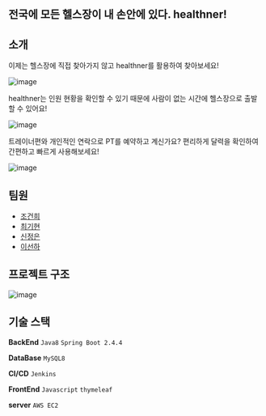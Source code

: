 ## 전국에 모든 헬스장이 내 손안에 있다. healthner!

## 소개

이제는 헬스장에 직접 찾아가지 않고 healthner를 활용하여 찾아보세요!

![image](https://user-images.githubusercontent.com/59357153/121778541-4409dd80-cbd2-11eb-9e05-8390b1d8769e.png)

healthner는 인원 현황을 확인할 수 있기 때문에 사람이 없는 시간에 헬스장으로 출발할 수 있어요!

![image](https://user-images.githubusercontent.com/59357153/121779546-32770480-cbd7-11eb-95bb-1aeed89210a3.png)


트레이너편와 개인적인 연락으로 PT를 예약하고 계신가요? 편리하게 달력을 확인하여 간편하고 빠르게 사용해보세요!

![image](https://user-images.githubusercontent.com/59357153/121779565-4e7aa600-cbd7-11eb-92ef-433751fd54ce.png)

## 팀원

* [조건희](https://github.com/jghee)
* [최기현](https://github.com/hyeonic)
* [신정은](https://github.com/SinJeongEun)
* [이선하](https://github.com/Leeseonha)

## 프로젝트 구조

![image](https://user-images.githubusercontent.com/59357153/121779500-f04dc300-cbd6-11eb-89dd-5ca7f128594a.png)

## 기술 스택

**BackEnd** `Java8` `Spring Boot 2.4.4`

**DataBase** `MySQL8`

**CI/CD** `Jenkins`

**FrontEnd** `Javascript` `thymeleaf`

**server** `AWS EC2`

